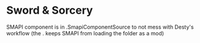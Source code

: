 
# Sword & Sorcery

SMAPI component is in .SmapiComponentSource to not mess with Desty's workflow (the . keeps SMAPI from loading the folder as a mod)